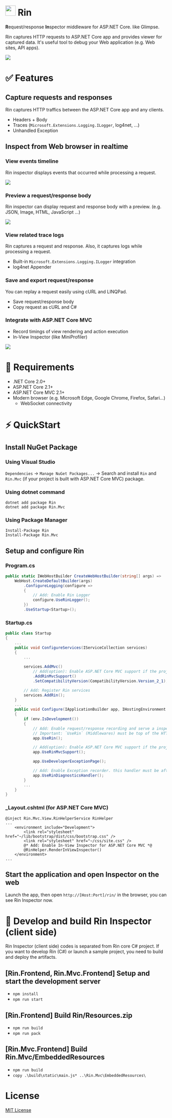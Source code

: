 # <img src="docs/images/logo.svg" alt="" width="32" /> Rin
**R**equest/response **In**spector middleware for ASP.NET Core. like Glimpse.

Rin captures HTTP requests to ASP.NET Core app and provides viewer for captured data. It's useful tool to debug your Web application (e.g. Web sites, API apps).

![](docs/images/Demo-01.gif)

# ✅ Features
## Capture requests and responses
Rin captures HTTP traffics between the ASP.NET Core app and any clients.

- Headers + Body
- Traces (`Microsoft.Extensions.Logging.ILogger`, log4net, ...)
- Unhandled Exception

## Inspect from Web browser in realtime

### View events timeline
Rin inspector displays events that occurred while processing a request.

![](docs/images/Screenshot-02.png)

### Preview a request/response body
Rin inspector can display request and response body with a preview. (e.g. JSON, Image, HTML, JavaScript ...)

![](docs/images/Screenshot-03.png)

### View related trace logs
Rin captures a request and response. Also, it captures logs while processing a request.

- Built-in `Microsoft.Extensions.Logging.ILogger` integration
- log4net Appender

### Save and export request/response
You can replay a request easily using cURL and LINQPad.

- Save request/response body
- Copy request as cURL and C#

### Integrate with ASP.NET Core MVC
- Record timings of view rendering and action execution
- In-View Inspector (like MiniProfiler)

![](docs/images/Screenshot-04.png)

# 📝 Requirements
- .NET Core 2.0+
- ASP.NET Core 2.1+
- ASP.NET Core MVC 2.1+
- Modern browser (e.g. Microsoft Edge, Google Chrome, Firefox, Safari...)
    - WebSocket connectivity

# ⚡ QuickStart

## Install NuGet Package
### Using Visual Studio
`Dependencies` -> `Manage NuGet Packages...` -> Search and install `Rin` and `Rin.Mvc` (if your project is built with ASP.NET Core MVC) package.

### Using dotnet command
```
dotnet add package Rin
dotnet add package Rin.Mvc
```

### Using Package Manager
```
Install-Package Rin
Install-Package Rin.Mvc
```

## Setup and configure Rin

### Program.cs
```csharp
public static IWebHostBuilder CreateWebHostBuilder(string[] args) =>
    WebHost.CreateDefaultBuilder(args)
        .ConfigureLogging(configure =>
        {
            // Add: Enable Rin Logger
            configure.UseRinLogger();
        })
        .UseStartup<Startup>();
```

### Startup.cs

```csharp
public class Startup
{
    ...
    public void ConfigureServices(IServiceCollection services)
    {
        ...
        
        services.AddMvc()
            // Add(option): Enable ASP.NET Core MVC support if the project built with ASP.NET Core MVC
            .AddRinMvcSupport()
            .SetCompatibilityVersion(CompatibilityVersion.Version_2_1);

        // Add: Register Rin services
        services.AddRin();
    }
    ...
    public void Configure(IApplicationBuilder app, IHostingEnvironment env)
    {
        if (env.IsDevelopment())
        {
            // Add: Enable request/response recording and serve a inspector frontend.
            // Important: `UseRin` (Middlewares) must be top of the HTTP pipeline.
            app.UseRin();

            // Add(option): Enable ASP.NET Core MVC support if the project built with ASP.NET Core MVC
            app.UseRinMvcSupport();

            app.UseDeveloperExceptionPage();

            // Add: Enable Exception recorder. this handler must be after `UseDeveloperExceptionPage`.
            app.UseRinDiagnosticsHandler();
        }
        ...
    }
}
```

### _Layout.cshtml (for ASP.NET Core MVC)
```cshtml
@inject Rin.Mvc.View.RinHelperService RinHelper
...
    <environment include="Development">
        <link rel="stylesheet" href="~/lib/bootstrap/dist/css/bootstrap.css" />
        <link rel="stylesheet" href="~/css/site.css" />
        @* Add: Enable In-View Inspector for ASP.NET Core MVC *@
        @RinHelper.RenderInViewInspector()
    </environment>
...
```

## Start the application and open Inspector on the web

Launch the app, then open `http://[Host:Port]/rin/` in the browser, you can see Rin Inspector now.

# 🔨 Develop and build Rin Inspector (client side)
Rin Inspector (client side) codes is separated from Rin core C# project. If you want to develop Rin (C#) or launch a sample project, you need to build and deploy the artifacts.

## [Rin.Frontend, Rin.Mvc.Frontend] Setup and start the development server
- `npm install`
- `npm run start`

## [Rin.Frontend] Build Rin/Resources.zip
- `npm run build`
- `npm run pack`

## [Rin.Mvc.Frontend] Build Rin.Mvc/EmbeddedResources
- `npm run build`
- `copy .\build\static\main.js* ..\Rin.Mvc\EmbeddedResources\`

# License
[MIT License](LICENSE)
